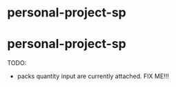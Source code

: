 # personal-project-sp
# personal-project-sp

TODO:
- packs quantity input are currently attached. FIX ME!!!

